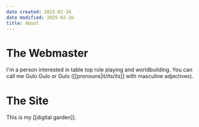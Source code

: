 ```yaml
---
date created: 2025-02-16
date modified: 2025-02-16
title: About
---
```

# The Webmaster

I'm a person interested in table top role playing and worldbuilding. You can call me Gulo Gulo or Gulo ([[pronouns|it/its/its]] with masculine adjectives).

# The Site

This is my [[digital garden]]. 